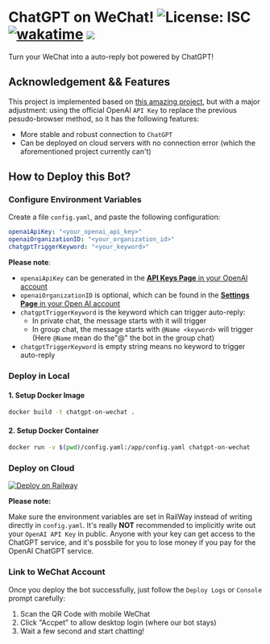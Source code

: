 # ChatGPT on WeChat! ![License: ISC](https://img.shields.io/badge/License-ISC-yellow.svg) [![wakatime](https://wakatime.com/badge/user/7d2c2fc8-bd1d-4e1e-bb2b-b49c6120ed53/project/205c561e-69ba-4478-b07f-f5bc7a0ed394.svg)](https://wakatime.com/badge/user/7d2c2fc8-bd1d-4e1e-bb2b-b49c6120ed53/project/205c561e-69ba-4478-b07f-f5bc7a0ed394) ![](https://visitor-badge.glitch.me/badge?page_id=kx-Huang.ChatGPT-on-WeChat&left_color=gray&right_color=blue) <!-- omit in toc -->

Turn your WeChat into a auto-reply bot powered by ChatGPT!

## Acknowledgement && Features

This project is implemented based on [this amazing project](https://github.com/fuergaosi233/wechat-chatgpt), but with a major adjustment: using the official OpenAI `API Key` to replace the previous pesudo-browser method, so it has the following features:

- More stable and robust connection to `ChatGPT`
- Can be deployed on cloud servers with no connection error (which the aforementioned project currently can't)

## How to Deploy this Bot?

### Configure Environment Variables

Create a file `config.yaml`, and paste the following configuration:

```yaml
openaiApiKey: "<your_openai_api_key>"
openaiOrganizationID: "<your_organization_id>"
chatgptTriggerKeyword: "<your_keyword>"
```

**Please note**:

- `openaiApiKey` can be generated in the [**API Keys Page** in your OpenAI account](https://beta.openai.com/account/api-keys)
- `openaiOrganizationID` is optional, which can be found in the [**Settings Page** in your Open AI account](https://beta.openai.com/account/org-settings)
- `chatgptTriggerKeyword` is the keyword which can trigger auto-reply:
  - In private chat, the message starts with it will trigger
  - In group chat, the message starts with `@Name <keyword>` will trigger (Here `@Name` mean do the"@" the bot in the group chat)
- `chatgptTriggerKeyword` is empty string means no keyword to trigger auto-reply

### Deploy in Local

#### 1. Setup Docker Image

```bash
docker build -t chatgpt-on-wechat .
```

#### 2. Setup Docker Container

```bash
docker run -v $(pwd)/config.yaml:/app/config.yaml chatgpt-on-wechat
```

### Deploy on Cloud

[![Deploy on Railway](https://railway.app/button.svg)](https://railway.app/new/template/TnPmWL?referralCode=D6wD0x)

**Please note:**

Make sure the environment variables are set in RailWay instead of writing directly in `config.yaml`. It's really **NOT** recommended to implicitly write out your `OpenAI API Key` in public. Anyone with your key can get access to the ChatGPT service, and it's possbile for you to lose money if you pay for the OpenAI ChatGPT service.

### Link to WeChat Account

Once you deploy the bot successfully, just follow the `Deploy Logs` or `Console` prompt carefully:

1. Scan the QR Code with mobile WeChat
2. Click "Accpet" to allow desktop login (where our bot stays)
3. Wait a few second and start chatting!
